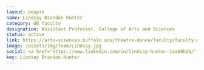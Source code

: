 ```yaml
---
layout: people
name: Lindsay Brandon Hunter
category: UB faculty
designation: Assistant Professor, College of Arts and Sciences
status: active
link: https://arts-sciences.buffalo.edu/theatre-dance/faculty/faculty-directory/lindsay-brandon-hunter.html
image: /assets/img/team/Lindsay.jpg
social: <a href="https://www.linkedin.com/in/lindsay-hunter-1aab0b2b/" target="_blank"><i class="icofont-linkedin"></i></a><a href="mailto:lhunter@buffalo.edu" target="_blank"><i class="icofont-email"></i></a>
key: Lindsay Brandon Hunter
---
```


